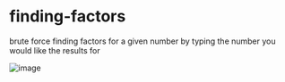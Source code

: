 # finding-factors
brute force finding factors for a given number by typing the number you would like the results for

![image](https://cdn.discordapp.com/attachments/577832597686583310/829562118302728232/Screen_Shot_2021-04-08_at_11.43.18_am.png)

